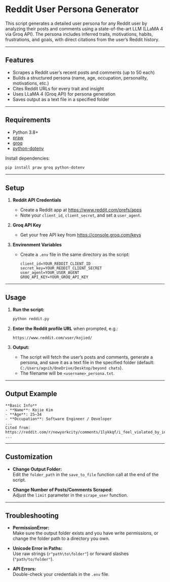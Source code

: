 # Reddit User Persona Generator

This script generates a detailed user persona for any Reddit user by analyzing their posts and comments using a state-of-the-art LLM (LLaMA 4 via Groq API). The persona includes inferred traits, motivations, habits, frustrations, and goals, with direct citations from the user’s Reddit history.

---

## Features

- Scrapes a Reddit user’s recent posts and comments (up to 50 each)
- Builds a structured persona (name, age, occupation, personality, motivations, etc.)
- Cites Reddit URLs for every trait and insight
- Uses LLaMA 4 (Groq API) for persona generation
- Saves output as a text file in a specified folder

---

## Requirements

- Python 3.8+
- [praw](https://praw.readthedocs.io/en/stable/)  
- [groq](https://pypi.org/project/groq/)
- [python-dotenv](https://pypi.org/project/python-dotenv/)

Install dependencies:
```bash
pip install praw groq python-dotenv
```

---

## Setup

1. **Reddit API Credentials**  
   - Create a Reddit app at https://www.reddit.com/prefs/apps  
   - Note your `client_id`, `client_secret`, and set a `user_agent`.

2. **Groq API Key**  
   - Get your free API key from https://console.groq.com/keys

3. **Environment Variables**  
   - Create a `.env` file in the same directory as the script:
     ```
     client_id=YOUR_REDDIT_CLIENT_ID
     secret_key=YOUR_REDDIT_CLIENT_SECRET
     user_agent=YOUR_USER_AGENT
     GROQ_API_KEY=YOUR_GROQ_API_KEY
     ```

---

## Usage

1. **Run the script:**
   ```bash
   python reddit.py
   ```

2. **Enter the Reddit profile URL** when prompted, e.g.:
   ```
   https://www.reddit.com/user/kojied/
   ```

3. **Output:**  
   - The script will fetch the user’s posts and comments, generate a persona, and save it as a text file in the specified folder (default: `C:/Users/agnih/OneDrive/Desktop/beyond chats`).
   - The filename will be `<username>_persona.txt`.

---

## Output Example

```
**Basic Info**
- **Name**: Kojie Kim
- **Age**: 25–34
- **Occupation**: Software Engineer / Developer
...
Cited from: https://reddit.com/r/newyorkcity/comments/1lykkqf/i_feel_violated_by_intern_season/
...
```

---

## Customization

- **Change Output Folder:**  
  Edit the `folder_path` in the `save_to_file` function call at the end of the script.

- **Change Number of Posts/Comments Scraped:**  
  Adjust the `limit` parameter in the `scrape_user` function.

---

## Troubleshooting

- **PermissionError:**  
  Make sure the output folder exists and you have write permissions, or change the folder path to a directory you own.

- **Unicode Error in Paths:**  
  Use raw strings (`r"path\to\folder"`) or forward slashes (`"path/to/folder"`).

- **API Errors:**  
  Double-check your credentials in the `.env` file.


